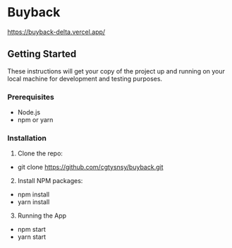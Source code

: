 # Buyback

https://buyback-delta.vercel.app/

## Getting Started

These instructions will get your copy of the project up and running on your local machine for development and testing purposes.

### Prerequisites

- Node.js
- npm or yarn

### Installation

1. Clone the repo:

- git clone https://github.com/cgtysnsy/buyback.git

2. Install NPM packages:

- npm install
- yarn install

3. Running the App

- npm start
- yarn start
